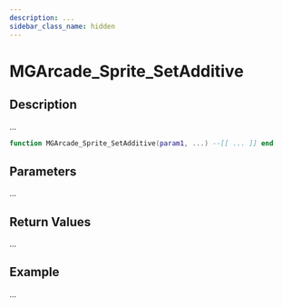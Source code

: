 ```yaml
---
description: ...
sidebar_class_name: hidden
---
```


# MGArcade_Sprite_SetAdditive

## Description

...

```lua
function MGArcade_Sprite_SetAdditive(param1, ...) --[[ ... ]] end
```

## Parameters

...

## Return Values

...

## Example

...

